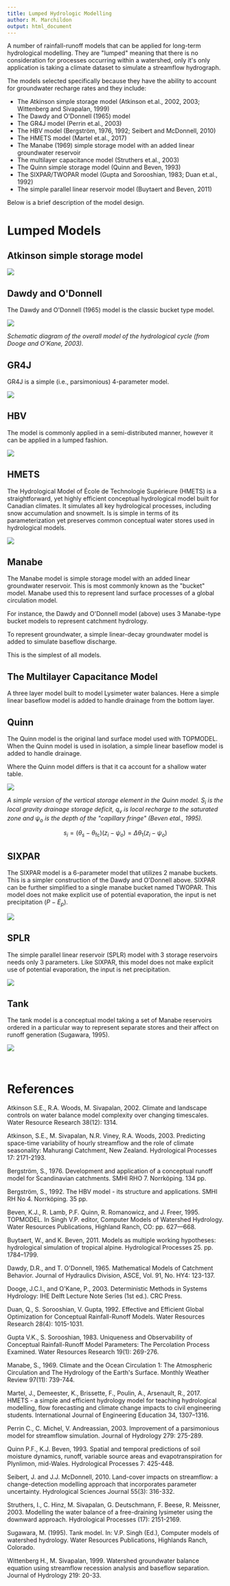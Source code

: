 ```yaml
---
title: Lumped Hydrologic Modelling
author: M. Marchildon
output: html_document
---
```



A number of rainfall-runoff models that can be applied for long-term hydrological modelling. They are "lumped" meaning that there is no consideration for processes occurring within a watershed, only it's only application is taking a climate dataset to simulate a streamflow hydrograph.

The models selected specifically because they have the ability to account for groundwater recharge rates and they include:

* The Atkinson simple storage model (Atkinson et.al., 2002, 2003; Wittenberg and Sivapalan, 1999)
* The Dawdy and O'Donnell (1965) model
* The GR4J model (Perrin et.al., 2003)
* The HBV model (Bergström, 1976, 1992; Seibert and McDonnell, 2010)
* The HMETS model (Martel et.al., 2017)
* The Manabe (1969) simple storage model with an added linear groundwater reservoir
* The multilayer capacitance model (Struthers et.al., 2003)
* The Quinn simple storage model (Quinn and Beven, 1993)
* The SIXPAR/TWOPAR model (Gupta and Sorooshian, 1983; Duan et.al., 1992)
* The simple parallel linear reservoir model (Buytaert and Beven, 2011)

Below is a brief description of the model design.

# Lumped Models


## Atkinson simple storage model

![](fig/Atkinson.png)


## Dawdy and O'Donnell

The Dawdy and O'Donnell (1965) model is the classic bucket type model.

![](fig/DawdyODonnell.png)

*Schematic diagram of the overall model of the hydrological cycle (from Dooge and O'Kane, 2003).*

## GR4J

GR4J is a simple (i.e., parsimonious) 4-parameter model.

![](fig/GR4J.png)


## HBV

The model is commonly applied in a semi-distributed manner, however it can be applied in a lumped fashion.

![](fig/HBV.png)


## HMETS

The Hydrological Model of École de Technologie Supérieure (HMETS) is a straightforward, yet highly efficient conceptual hydrological model built for Canadian climates. It simulates all key hydrological processes, including snow accumulation and snowmelt. Is is simple in terms of its parameterization yet preserves common conceptual water stores used in hydrological models.

![](fig/HMETSpaper-fig01.png)


## Manabe

The Manabe model is simple storage model with an added linear groundwater reservoir. This is most commonly known as the "bucket" model. Manabe used this to represent land surface processes of a global circulation model.

For instance, the Dawdy and O'Donnell model (above) uses 3 Manabe-type bucket models to represent catchment hydrology.

To represent groundwater, a simple linear-decay groundwater model is added to simulate baseflow discharge.

This is the simplest of all models.


## The Multilayer Capacitance Model

A three layer model built to model Lysimeter water balances. Here a simple linear baseflow model is added to handle drainage from the bottom layer.


## Quinn

The Quinn model is the original land surface model used with TOPMODEL. When the Quinn model is used in isolation, a simple linear baseflow model is added to handle drainage.

Where the Quinn model differs is that it ca account for a shallow water table.

![](fig/Quinn.png)

*A simple version of the vertical storage element in the Quinn model. $S_i$ is the local gravity drainage storage deficit, $q_v$ is local recharge to the saturated zone and $\psi_o$ is the depth of the "capillary fringe" (Beven etal., 1995).*

$$
    s_i = (\theta_s-\theta_\text{fc})(z_i-\psi_o)=\Delta\theta_1(z_i-\psi_o)
$$


## SIXPAR

The SIXPAR model is a 6-parameter model that utilizes 2 manabe buckets. This is a simpler construction of the Dawdy and O'Donnell above. SIXPAR can be further simplified to a single manabe bucket named TWOPAR. This model does not make explicit use of potential evaporation, the input is net precipitation $(P-E_p)$.

![](fig/sixpar.png)


## SPLR

The simple parallel linear reservoir (SPLR) model with 3 storage reservoirs needs only 3 parameters. Like SIXPAR, this model does not make explicit use of potential evaporation, the input is net precipitation.

![](fig/SPLR.png)


## Tank

The tank model is a conceptual model taking a set of Manabe reservoirs ordered in a particular way to represent separate stores and their affect on runoff generation (Sugawara, 1995).

![](fig/Structure-of-the-tank-model.png)

<br>

# References

Atkinson S.E., R.A. Woods, M. Sivapalan, 2002. Climate and landscape controls on water balance model complexity over changing timescales. Water Resource Research 38(12): 1314.

Atkinson, S.E., M. Sivapalan, N.R. Viney, R.A. Woods, 2003. Predicting space-time variability of hourly streamflow and the role of climate seasonality: Mahurangi Catchment, New Zealand. Hydrological Processes 17: 2171-2193.

Bergström, S., 1976. Development and application of a conceptual runoff model for Scandinavian catchments. SMHI RHO 7. Norrköping. 134 pp.

Bergström, S., 1992. The HBV model - its structure and applications. SMHI RH No 4. Norrköping. 35 pp.

Beven, K.J., R. Lamb, P.F. Quinn, R. Romanowicz, and J. Freer, 1995. TOPMODEL. In Singh V.P. editor, Computer Models of Watershed Hydrology. Water Resources Publications, Highland Ranch, CO: pp. 627—668.

Buytaert, W., and K. Beven, 2011. Models as multiple working hypotheses: hydrological simulation of tropical alpine. Hydrological Processes 25. pp. 1784–1799.

Dawdy, D.R., and T. O'Donnell, 1965. Mathematical Models of Catchment Behavior. Journal of Hydraulics Division, ASCE, Vol. 91, No. HY4: 123-137.

Dooge, J.C.I., and O'Kane, P., 2003. Deterministic Methods in Systems Hydrology: IHE Delft Lecture Note Series (1st ed.). CRC Press.

Duan, Q., S. Sorooshian, V. Gupta, 1992. Effective and Efficient Global Optimization for Conceptual Rainfall-Runoff Models. Water Resources Research 28(4): 1015-1031.

Gupta V.K., S. Sorooshian, 1983. Uniqueness and Observability of Conceptual Rainfall-Runoff Model Parameters: The Percolation Process Examined. Water Resources Research 19(1): 269-276.

Manabe, S., 1969. Climate and the Ocean Circulation 1: The Atmospheric Circulation and The Hydrology of the Earth's Surface. Monthly Weather Review 97(11): 739-744.

Martel, J., Demeester, K., Brissette, F., Poulin, A., Arsenault, R., 2017. HMETS - a simple and efficient hydrology model for teaching hydrological modelling, flow forecasting and climate change impacts to civil engineering students. International Journal of Engineering Education 34, 1307–1316.

Perrin C., C. Michel, V. Andreassian, 2003. Improvement of a parsimonious model for streamflow simulation. Journal of Hydrology 279: 275-289.

Quinn P.F., K.J. Beven, 1993. Spatial and temporal predictions of soil moisture dynamics, runoff, variable source areas and evapotranspiration for Plynlimon, mid-Wales. Hydrological Processes 7: 425-448.

Seibert, J. and J.J. McDonnell, 2010. Land-cover impacts on streamflow: a change-detection modelling approach that incorporates parameter uncertainty. Hydrological Sciences Journal 55(3): 316-332.

Struthers, I., C. Hinz, M. Sivapalan, G. Deutschmann, F. Beese, R. Meissner, 2003. Modelling the water balance of a free-draining lysimeter using the downward approach. Hydrological Processes (17): 2151-2169.

Sugawara, M. (1995). Tank model. In: V.P. Singh (Ed.), Computer models of watershed hydrology. Water Resources Publications, Highlands Ranch, Colorado.

Wittenberg H., M. Sivapalan, 1999. Watershed groundwater balance equation using streamflow recession analysis and baseflow separation. Journal of Hydrology 219: 20-33.